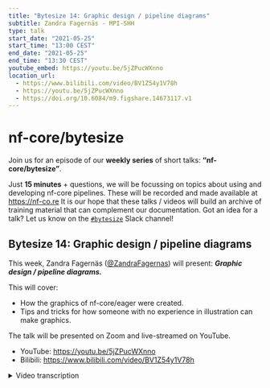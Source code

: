 ```yaml
---
title: "Bytesize 14: Graphic design / pipeline diagrams"
subtitle: Zandra Fagernäs - MPI-SHH
type: talk
start_date: "2021-05-25"
start_time: "13:00 CEST"
end_date: "2021-05-25"
end_time: "13:30 CEST"
youtube_embed: https://youtu.be/5jZPucWXnno
location_url:
  - https://www.bilibili.com/video/BV1Z54y1V78h
  - https://youtu.be/5jZPucWXnno
  - https://doi.org/10.6084/m9.figshare.14673117.v1
---
```


# nf-core/bytesize

Join us for an episode of our **weekly series** of short talks: **“nf-core/bytesize”**.

Just **15 minutes** + questions, we will be focussing on topics about using and developing nf-core pipelines.
These will be recorded and made available at <https://nf-co.re>
It is our hope that these talks / videos will build an archive of training material that can complement our documentation.
Got an idea for a talk? Let us know on the [`#bytesize`](https://nfcore.slack.com/channels/bytesize) Slack channel!

## Bytesize 14: Graphic design / pipeline diagrams

This week, Zandra Fagernäs ([@ZandraFagernas](http://github.com/ZandraFagernas/)) will present: _**Graphic design / pipeline diagrams.**_

This will cover:

- How the graphics of nf-core/eager were created.
- Tips and tricks for how someone with no experience in illustration can make graphics.

The talk will be presented on Zoom and live-streamed on YouTube.

- YouTube: <https://youtu.be/5jZPucWXnno>
- Bilibili: <https://www.bilibili.com/video/BV1Z54y1V78h>

<details markdown="1"><summary>Video transcription</summary>
**Note: The content has been edited to make it reader-friendly**

[0:40](https://youtu.be/5jZPucWXnno?list=PL3xpfTVZLcNiSvvPWORbO32S1WDJqKp1e&t=40) I would like to begin by thanking the organisers for inviting me to give this talk. I will be going through what we did for the nf-core/eager pipeline and why we made the specific choices that we did.

[1:01](https://youtu.be/5jZPucWXnno?list=PL3xpfTVZLcNiSvvPWORbO32S1WDJqKp1e&t=64) I’m a PhD student at the Max Planck Institue for the Science of Human History (MPI-SHH), and I work with biomolecules in archaeological dental calculus. So I’m basically an end-user of the pipelines on nf-core. The reason I’m here is because I made the graphics for the `nf-core/eager` pipeline.

[1:30](https://youtu.be/5jZPucWXnno?list=PL3xpfTVZLcNiSvvPWORbO32S1WDJqKp1e&t=90) But if I’m not an illustrator, then how am I qualified to do this? Well, I took a two-hour class in illustration around four years ago, which resulted in a [colouring book](http://christinawarinner.com/outreach/children/adventures-in-archaeological-science/).

[1:47](https://youtu.be/5jZPucWXnno?list=PL3xpfTVZLcNiSvvPWORbO32S1WDJqKp1e&t=107) My mom and my grandma are really good illustrators. I’m not an artist at all, but maybe art is in my blood.

[1:57](https://youtu.be/5jZPucWXnno?list=PL3xpfTVZLcNiSvvPWORbO32S1WDJqKp1e&t=117) I also have a Twitter page about what it’s like to work in an ancient biomolecules lab, where I have these illustrations that around seven other people find funny.

[2:10](https://youtu.be/5jZPucWXnno?list=PL3xpfTVZLcNiSvvPWORbO32S1WDJqKp1e&t=130) I guess the main reason I got involved in the illustrations for eager was that I shared an office with James Fellows Yates (@jfy133) at the time, and James is one of the main driving forces behind `nf-core/eager`.

[2:26](https://youtu.be/5jZPucWXnno?list=PL3xpfTVZLcNiSvvPWORbO32S1WDJqKp1e&t=146) So why did we choose to do the different graphics for `nf-core/eager`? Well I can tell you as an end user who is more comfortable in the lab, I think software documentation can be a little boring to read, especially if they are just long `README` files. I would likely just stop reading them after the second paragraph. These sorts of text files can also be very intimidating for a first-time user, and large pipelines like eager can be really hard to comprehend since they can have many different components.

[3:11](https://youtu.be/5jZPucWXnno?list=PL3xpfTVZLcNiSvvPWORbO32S1WDJqKp1e&t=191) This is why the developers of `nf-core/eager` got me involved in creating illustrations for the documentation.

[3:26](https://youtu.be/5jZPucWXnno?list=PL3xpfTVZLcNiSvvPWORbO32S1WDJqKp1e&t=205) James and I largely worked together. He would send me sketches like this one here, covering what he would like to have in the figure. Then I would spend around half an hour trying to decipher James’ handwriting, and looking at the actual figures that are outputs of `nf-core/eager`. I would then create a cutesy figure. I think our strength here was that James, who was very involved in writing the pipeline knew all the information that was required in the figure, and I was more focussed on illustrating those clearly.

[4:39](https://youtu.be/5jZPucWXnno?list=PL3xpfTVZLcNiSvvPWORbO32S1WDJqKp1e&t=279) So for nf-core/eager, we decided to make two types of figures. The ones I will go through first serve to explain results, and the second ones are different sorts of pipeline diagrams.

[4:56](https://youtu.be/5jZPucWXnno?list=PL3xpfTVZLcNiSvvPWORbO32S1WDJqKp1e&t=296) So for the figures in the documentation for `nf-core/eager`, I’m showing you an example of a figure that we have in our manuscript where panel “A” is the actual output from FastQC and panel “B” is the adaptation that we have made. We wanted to make them simple and easy to follow, so we removed a lot of information that was unnecessary for a representative illustration. We also wanted to make them more visually appealing through the use of slightly brighter colours, font types, and soft contours. But we also wanted to make them informative yet accessible, and encourage new users to try using the pipeline on their own. All these figures are available for use under a CC-BY licence, meaning that people can adapt them and use them for their own purposes as well.

[6:12](https://youtu.be/5jZPucWXnno?list=PL3xpfTVZLcNiSvvPWORbO32S1WDJqKp1e&t=372) Then the second part is different pipeline diagrams, and what I’ve shown here is the main overview of the `nf-core/eager` pipeline. We wanted to make it simple and informative, and to be both self-explanatory and complement the documentation. So we have the different inputs marked by these different icons in square boxes to differentiate them from the pipeline elements, and the same with the outputs. We group the different elements of the pipelines in blocks in a way that is easy to follow for individuals running ancient DNA analysis. You can clearly see what happens after you provide your fastq file as an input; the different steps and choices you have at each step etc. The colours here indicate new additions to steps in the pipeline.

[7:23](https://youtu.be/5jZPucWXnno?list=PL3xpfTVZLcNiSvvPWORbO32S1WDJqKp1e&t=443) I’d like to add here that I did not make these from scratch. James mentioned that he liked the pipeline diagram from Sarek, so I took a look and thought he was right. So we picked out elements that we liked, and this is what I suggest that everyone who wants to start making a pipeline diagram does. Just search for some on the internet, and remember that you don’t need to reinvent the wheel. You can just pick out things that you like and things you don’t from existing diagrams, and adapt them to make your own.

[8:02](https://youtu.be/5jZPucWXnno?list=PL3xpfTVZLcNiSvvPWORbO32S1WDJqKp1e&t=482) I use Inkscape to make my diagrams, mainly because it is free and because it is intuitive. It doesn’t take long to learn to use and it has a strong online community that makes it easy to troubleshoot or ask for help. You can just search for solutions to a problem on the internet, and there are lots of online tutorials and DIY blog posts, which are helpful.

[8:47](https://youtu.be/5jZPucWXnno?list=PL3xpfTVZLcNiSvvPWORbO32S1WDJqKp1e&t=527) I also wanted to mention colour schemes. I understand that these are often quite hard to pick. My suggestion is to keep it as simple as possible. I personally think that two-colour schemes are sufficient. For nf-core illustrations, just pick the codes from the logo, as you will likely be using the logo in your figure anyway. So if you pick the same colour scheme, you won’t be increasing the number of colours that you use.

[9:28](https://youtu.be/5jZPucWXnno?list=PL3xpfTVZLcNiSvvPWORbO32S1WDJqKp1e&t=568) To illustrate the effects of using too many colours, take a look at this image here. I’ve used the colours from the `nf-core/eager` logo here, but I’ve also chosen to use blue to represent parts of the old pipeline, yellow to represent the different inputs, and the arrows in red. I think that makes it harder to focus and runs the risk of making it inaccessible to some users of the pipeline.

[9:58](https://youtu.be/5jZPucWXnno?list=PL3xpfTVZLcNiSvvPWORbO32S1WDJqKp1e&t=598) If you’re wondering how to figure out if colours work well together, try and search for different colour schemes on the internet - there are tons of them - and pick out ones that are also accessible for users with colour-blindness.

[10:31](https://youtu.be/5jZPucWXnno?list=PL3xpfTVZLcNiSvvPWORbO32S1WDJqKp1e&t=631) Finally, I want to mention that you are not alone in this. We have definitely relied a lot on the community to get feedback and inspiration for our figures. So at the [link](https://nf-co.re/docs/contributing/design_guidelines), you can find the nf-core logo, so you don’t need to cut it out from elsewhere, you can find the font-type that is used, and even the colours that are generally used. You can also find examples of previous pipelines and previous figures, icons for the different components such as fastq and psv icons that I used earlier. You can also always ask questions in `#graphics` on Slack. It is full of people who are happy to provide feedback on figures.

[11:19](https://youtu.be/5jZPucWXnno?list=PL3xpfTVZLcNiSvvPWORbO32S1WDJqKp1e&t=679) Thanks everyone. I have hopefully showed you that anyone can get started with illustrating and that one needn’t be a professional designer or an illustrator to make these sorts of diagrams.

</details>
